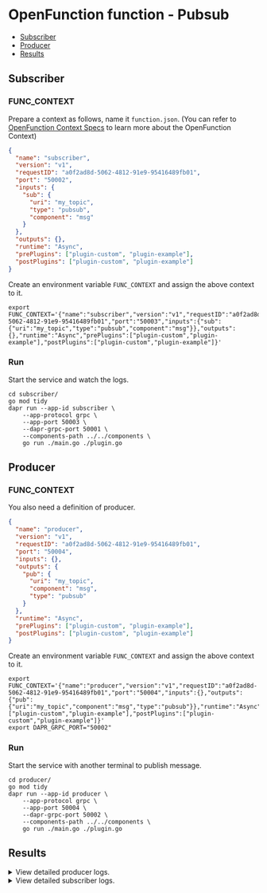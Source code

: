 # OpenFunction function - Pubsub

- [Subscriber](#subscriber)
- [Producer](#producer)
- [Results](#results)

## Subscriber

### FUNC_CONTEXT

Prepare a context as follows, name it `function.json`. (You can refer to [OpenFunction Context Specs](https://github.com/OpenFunction/functions-framework/blob/main/docs/OpenFunction-context-specs.md) to learn more about the OpenFunction Context)

```json
{
  "name": "subscriber",
  "version": "v1",
  "requestID": "a0f2ad8d-5062-4812-91e9-95416489fb01",
  "port": "50002",
  "inputs": {
    "sub": {
      "uri": "my_topic",
      "type": "pubsub",
      "component": "msg"
    }
  },
  "outputs": {},
  "runtime": "Async",
  "prePlugins": ["plugin-custom", "plugin-example"],
  "postPlugins": ["plugin-custom", "plugin-example"]
}
```

Create an environment variable `FUNC_CONTEXT` and assign the above context to it.

```shell
export FUNC_CONTEXT='{"name":"subscriber","version":"v1","requestID":"a0f2ad8d-5062-4812-91e9-95416489fb01","port":"50003","inputs":{"sub":{"uri":"my_topic","type":"pubsub","component":"msg"}},"outputs":{},"runtime":"Async","prePlugins":["plugin-custom","plugin-example"],"postPlugins":["plugin-custom","plugin-example"]}'
```

### Run

Start the service and watch the logs.

```shell
cd subscriber/
go mod tidy
dapr run --app-id subscriber \
    --app-protocol grpc \
    --app-port 50003 \
    --dapr-grpc-port 50001 \
    --components-path ../../components \
    go run ./main.go ./plugin.go
```

## Producer

### FUNC_CONTEXT

You also need a definition of producer.

```json
{
  "name": "producer",
  "version": "v1",
  "requestID": "a0f2ad8d-5062-4812-91e9-95416489fb01",
  "port": "50004",
  "inputs": {},
  "outputs": {
    "pub": {
      "uri": "my_topic",
      "component": "msg",
      "type": "pubsub"
    }
  },
  "runtime": "Async",
  "prePlugins": ["plugin-custom", "plugin-example"],
  "postPlugins": ["plugin-custom", "plugin-example"]
}
```

Create an environment variable `FUNC_CONTEXT` and assign the above context to it.

```shell
export FUNC_CONTEXT='{"name":"producer","version":"v1","requestID":"a0f2ad8d-5062-4812-91e9-95416489fb01","port":"50004","inputs":{},"outputs":{"pub":{"uri":"my_topic","component":"msg","type":"pubsub"}},"runtime":"Async","prePlugins":["plugin-custom","plugin-example"],"postPlugins":["plugin-custom","plugin-example"]}'
export DAPR_GRPC_PORT="50002"
```

### Run

Start the service with another terminal to publish message.

```shell
cd producer/
go mod tidy
dapr run --app-id producer \
    --app-protocol grpc \
    --app-port 50004 \
    --dapr-grpc-port 50002 \
    --components-path ../../components \
    go run ./main.go ./plugin.go
```

## Results

<details>
<summary>View detailed producer logs.</summary>

```shell
== APP == I0111 09:54:53.957079  349657 framework.go:83] exec pre hooks: plugin-custom of version v1
== APP == I0111 09:54:53.957109  349657 framework.go:83] exec pre hooks: plugin-example of version v1
== APP == subscription name: pub
== APP == number of publishers: 1
== APP == publish frequency: 1s
== APP == log frequency: 3s
== APP == publish delay: 10s
== APP == I0111 09:54:53.957774  349657 framework.go:94] exec post hooks: plugin-custom of version v1
== APP == I0111 09:54:53.957801  349657 framework.go:94] exec post hooks: plugin-example of version v1
== APP == I0111 09:54:53.957926  349657 plugin-example.go:79] the sum is: 4
== APP ==          0 published,   0/sec,   0 errors
== APP ==          0 published,   0/sec,   0 errors
== APP ==          0 published,   0/sec,   0 errors
== APP ==          1 published,   0/sec,   0 errors
== APP ==          4 published,   0/sec,   0 errors
== APP ==          7 published,   0/sec,   0 errors
```
</details>

<details>
<summary>View detailed subscriber logs.</summary>

```shell
== APP == I0111 09:55:11.960645  348060 framework.go:83] exec pre hooks: plugin-custom of version v1
== APP == I0111 09:55:11.960664  348060 framework.go:83] exec pre hooks: plugin-example of version v1
== APP == 2022/01/11 09:55:11 event - Data: {"id":"p1-916f637c-7460-4db3-be3e-85893890ec7e","data":"MlpSUzV6cTRiTmszb1NLWmxhZHZKRjBlN095ZjBNWGJucWJyMGlabTE3Y0R2amR4dmZoWENTVXdkNWRMc0lQVUdBUkJ4aEFTSmNYZWtVSkkxRHdNZGhUOGplVXhnS3ZDTkJ5QlY2UkRQUzM3eWlIVWVkaVVYVld2SGZabXNFVzZMR1dkSENkeFVHUjBLaThpeTA1YlFDS1VYOWZlTjlpOVZXSlFNMTF4T3g1V3V6T1ZkMFVndEs3MGJHbEtSNTVQcE1lNXJEOUpyTkVCdFRIdEgzMUZwV21xVmlRYWxlazlBVDNOYjZZeUdLY1FlUm1xQ2Z3SnZtVml2dlRNYzJiZw==","sha":"B\ufffdV\t\ufffdW\u0001!F\u0005C\ufffd\ufffd\ufffd+\ufffd!\ufffd]\ufffd\ufffd\ufffdi\ufffde~\ufffd\ufffd\ufffd\ufffd\ufffdF","time":"2022-01-11 09:55:11.959063585 +0800 CST m=+18.007867886"}
== APP == I0111 09:55:11.960680  348060 framework.go:94] exec post hooks: plugin-custom of version v1
== APP == I0111 09:55:11.960686  348060 framework.go:94] exec post hooks: plugin-example of version v1
== APP == I0111 09:55:11.960705  348060 plugin-example.go:79] the sum is: 4
```
</details>

